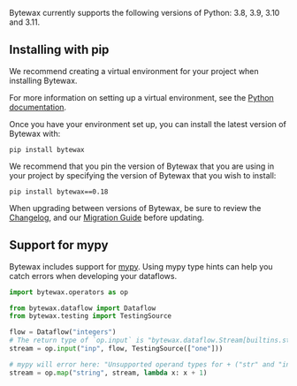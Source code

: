 Bytewax currently supports the following versions of Python: 3.8, 3.9, 3.10 and 3.11.

##  Installing with pip

We recommend creating a virtual environment for your project when installing Bytewax.

For more information on setting up a virtual environment, see
the [Python documentation](https://docs.python.org/3.11/tutorial/venv.html).

Once you have your environment set up, you can install the latest version of Bytewax with:


```shell
pip install bytewax
```

We recommend that you pin the version of Bytewax that you are using in your project by
specifying the version of Bytewax that you wish to install:

```shell
pip install bytewax==0.18
```

When upgrading between versions of Bytewax, be sure to review the [Changelog](/CHANGELOG.md),
and our [Migration Guide](/docs/articles/reference/migration.md) before updating.

## Support for mypy

Bytewax includes support for [mypy](https://mypy.readthedocs.io/en/stable/).
Using mypy type hints can help you catch errors when developing your dataflows.

```python
import bytewax.operators as op

from bytewax.dataflow import Dataflow
from bytewax.testing import TestingSource

flow = Dataflow("integers")
# The return type of `op.input` is "bytewax.dataflow.Stream[builtins.str]"
stream = op.input("inp", flow, TestingSource(["one"]))

# mypy will error here: "Unsupported operand types for + ("str" and "int")"
stream = op.map("string", stream, lambda x: x + 1)
```
